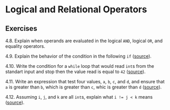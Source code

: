 # Logical and Relational Operators

## Exercises

4.8. Explain when operands are evaluated in the logical `AND`, logical `OR`,
and equality operators.

4.9. Explain the behavior of the condition in the following `if`
([source](./ex_4_09.cpp)).

4.10. Write the condition for a `while` loop that would read `int`s from the
standart input and stop then the value read is equal to `42`
([source](./ex_4_10.cpp)).

4.11. Write an expression that test four values, `a`, `b`, `c`, and `d`, and
ensure that `a` is greater than `b`, which is greater than `c`, whic is
greater than `d` ([source](./ex_4_11.cpp)).

4.12. Assuming `i`, `j`, and `k` are all `int`s, explain what `i != j < k`
means ([source](./ex_4_12.cpp)).
